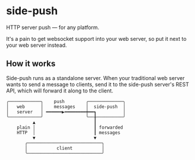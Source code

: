 side-push
=========

HTTP server push — for any platform.

It's a pain to get websocket support into your web server,
so put it next to your web server instead.

How it works
------------

Side-push runs as a standalone server. When your traditional web
server wants to send a message to clients, send it to the side-push
server's REST API, which will forward it along to the client.

    ╭────────────╮    push        ╭─────────────╮
    │   web      │    messages    │  side-push  │
    │   server   │ ━━━━━━▶━━━━━━━━┿━━┓          │
    ╰────────────╯                ╰──╂──────────╯
              ▲                      ┃
        plain │                      ┃ forwarded
        HTTP  │                      ┃ messages
              ▼                      ▼
           ╭────────────────────────────╮
           │           client           │
           ╰────────────────────────────╯
